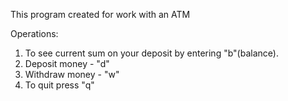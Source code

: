 This program created for work with an ATM

Operations:
1. To see current sum on your deposit by entering "b"(balance).
2. Deposit money - "d"
3. Withdraw money - "w"
4. To quit press "q"